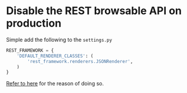 # Disable the REST browsable API on production

Simple add the following to the `settings.py`
```python
REST_FRAMEWORK = {
    'DEFAULT_RENDERER_CLASSES': (
        'rest_framework.renderers.JSONRenderer',
    )
}
```

[Refer to here](http://masnun.com/2016/04/20/django-rest-framework-remember-to-disable-web-browsable-api-in-production.html)
for the reason of doing so.